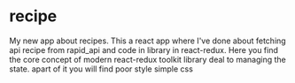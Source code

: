 # recipe
My new app about recipes. This a react app where I've done about fetching api recipe from rapid_api and code in library in react-redux. Here you find the core concept of modern react-redux toolkit library deal to managing the state. apart of it you will find poor style simple css
